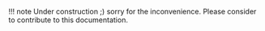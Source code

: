 !!! note
    Under construction ;) sorry for the inconvenience. Please consider to
    contribute to this documentation.
